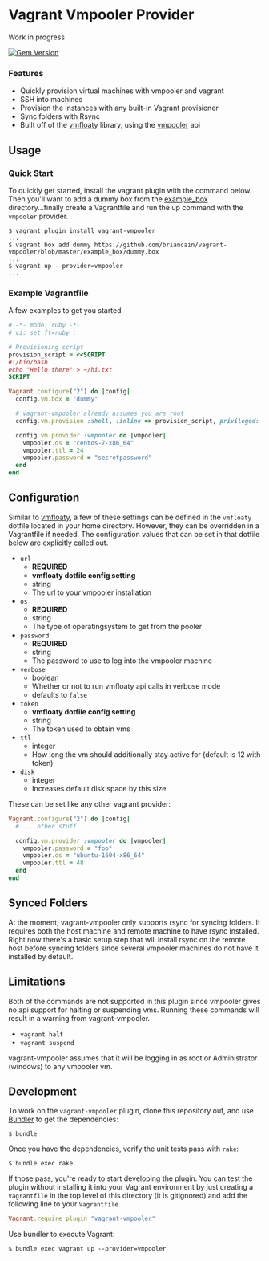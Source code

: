 # Vagrant Vmpooler Provider

Work in progress

[![Gem Version](https://badge.fury.io/rb/vagrant-vmpooler.svg)](https://badge.fury.io/rb/vagrant-vmpooler)

### Features

* Quickly provision virtual machines with vmpooler and vagrant
* SSH into machines
* Provision the instances with any built-in Vagrant provisioner
* Sync folders with Rsync
* Built off of the [vmfloaty](https://github.com/briancain/vmfloaty) library, using the [vmpooler](https://github.com/puppetlabs/vmpooler) api

## Usage

### Quick Start

To quickly get started, install the vagrant plugin with the command below. Then you'll want to add a dummy box from the [example_box](example_box) directory...finally create a Vagrantfile and run the up command with the `vmpooler` provider.

```
$ vagrant plugin install vagrant-vmpooler
...
$ vagrant box add dummy https://github.com/briancain/vagrant-vmpooler/blob/master/example_box/dummy.box
...
$ vagrant up --provider=vmpooler
...
```

### Example Vagrantfile

A few examples to get you started

```ruby
# -*- mode: ruby -*-
# vi: set ft=ruby :

# Provisioning script
provision_script = <<SCRIPT
#!/bin/bash
echo "Hello there" > ~/hi.txt
SCRIPT

Vagrant.configure("2") do |config|
  config.vm.box = "dummy"

  # vagrant-vmpooler already assumes you are root
  config.vm.provision :shell, :inline => provision_script, privileged: false

  config.vm.provider :vmpooler do |vmpooler|
    vmpooler.os = "centos-7-x86_64"
    vmpooler.ttl = 24
    vmpooler.password = "secretpassword"
  end
end
```

## Configuration

Similar to [vmfloaty](https://github.com/briancain/vmfloaty#vmfloaty-dotfile), a few of these settings can be defined in the `vmfloaty` dotfile located in your home directory. However, they can be overridden in a Vagrantfile if needed. The configuration values that can be set in that dotfile below are explicitly called out.

* `url`
  + __REQUIRED__
  + __vmfloaty dotfile config setting__
  + string
  + The url to your vmpooler installation
* `os`
  + __REQUIRED__
  + string
  + The type of operatingsystem to get from the pooler
* `password`
  + __REQUIRED__
  + string
  + The password to use to log into the vmpooler machine
* `verbose`
  + boolean
  + Whether or not to run vmfloaty api calls in verbose mode
  + defaults to `false`
* `token`
  + __vmfloaty dotfile config setting__
  + string
  + The token used to obtain vms
* `ttl`
  + integer
  + How long the vm should additionally stay active for (default is 12 with token)
* `disk`
  + integer
  + Increases default disk space by this size

These can be set like any other vagrant provider:

```ruby
Vagrant.configure("2") do |config|
  # ... other stuff

  config.vm.provider :vmpooler do |vmpooler|
    vmpooler.password = "foo"
    vmpooler.os = "ubuntu-1604-x86_64"
    vmpooler.ttl = 48
  end
end
```

## Synced Folders

At the moment, vagrant-vmpooler only supports rsync for syncing folders. It requires both the host machine and remote machine to have rsync installed. Right now there's a basic setup step that will install rsync on the remote host before syncing folders since several vmpooler machines do not have it installed by default.

## Limitations

Both of the commands are not supported in this plugin since vmpooler gives no api support for halting or suspending vms. Running these commands will result in a warning from vagrant-vmpooler.

* `vagrant halt`
* `vagrant suspend`

vagrant-vmpooler assumes that it will be logging in as root or Administrator (windows) to any vmpooler vm.

## Development

To work on the `vagrant-vmpooler` plugin, clone this repository out, and use
[Bundler](http://gembundler.com) to get the dependencies:

```
$ bundle
```

Once you have the dependencies, verify the unit tests pass with `rake`:

```
$ bundle exec rake
```

If those pass, you're ready to start developing the plugin. You can test
the plugin without installing it into your Vagrant environment by just
creating a `Vagrantfile` in the top level of this directory (it is gitignored)
and add the following line to your `Vagrantfile`

```ruby
Vagrant.require_plugin "vagrant-vmpooler"
```
Use bundler to execute Vagrant:
```
$ bundle exec vagrant up --provider=vmpooler
```
